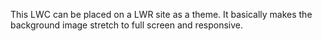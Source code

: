 This LWC can be placed on a LWR site as a theme. It basically makes the background image stretch to full screen and responsive. 
